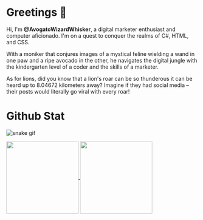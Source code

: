 # Greetings 👋

Hi, I'm **@AvogatoWizardWhisker**, a digital marketer enthusiast and computer aficionado. I'm on a quest to conquer the realms of C#, HTML, and CSS.

With a moniker that conjures images of a mystical feline wielding a wand in one paw and a ripe avocado in the other, he navigates the digital jungle with the kindergarten level of a coder and the skills of a marketer.

As for lions, did you know that a lion's roar can be so thunderous it can be heard up to 8.04672 kilometers away? Imagine if they had social media – their posts would literally go viral with every roar!
<!--
# Github Stat

![Top Langs](https://github-readme-stats.vercel.app/api/top-langs/?username=AvogatoWizardWhisker&layout=compact&theme=cobalt)

![SolusDracoCat's GitHub stats](https://github-readme-stats.vercel.app/api?username=AvogatoWizardWhisker&show_icons=true&theme=cobalt)
-->
# Github Stat

![snake gif](https://github.com/your-user-name/AvogatoWizardWhisker/blob/output/github-contribution-grid-snake.gif)


<!--
<p align="center" style="width: 100%;">
    <span style="width: 100%;">
        <img align="center" style="width: 49%;" src="https://github-readme-streak-stats.herokuapp.com/?user=AvogatoWizardWhisker&theme=prussian" alt="AvogatoWizardWhisker" />
        <img align="center" style="width: 49%;" src="https://github-readme-stats.vercel.app/api?username=AvogatoWizardWhisker&show_icons=true&locale=en&theme=prussian" alt="AvogatoWizardWhisker" />
    </span>
</p>
-->
<a href="https://github.com/anuraghazra/github-readme-stats">
  <img height=190 align="center" src="https://github-readme-stats.vercel.app/api?username=AvogatoWizardWhisker&theme=shades-of-purple&show_icons=true" />
  <img height=190 align="center" src="https://github-readme-stats.vercel.app/api/top-langs/?username=avogatowizardwhisker&layout=compact&theme=shades-of-purple&card_width=270">
</a>

